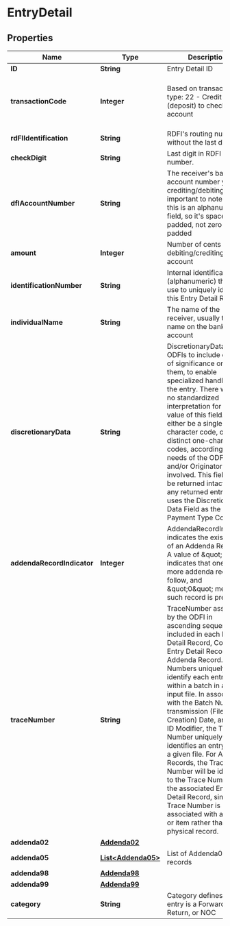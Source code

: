 # EntryDetail

## Properties
Name | Type | Description | Notes
------------ | ------------- | ------------- | -------------
**ID** | **String** | Entry Detail ID |  [optional]
**transactionCode** | **Integer** | Based on transaction type: 22 - Credit (deposit) to checking account | 23 - Prenote for credit to checking account | 27 - Debit (withdrawal) to checking account | 28 - Prenote for debit to checking account | 32 - Credit to savings account | 33 - Prenote for credit to savings account | 37 - Debit to savings account | 38 - Prenote for debit to savings account  | 
**rdFIIdentification** | **String** | RDFI&#x27;s routing number without the last digit. | 
**checkDigit** | **String** | Last digit in RDFI routing number. | 
**dfIAccountNumber** | **String** | The receiver&#x27;s bank account number you are crediting/debiting. It important to note that this is an alphanumeric field, so it&#x27;s space padded, not zero padded  | 
**amount** | **Integer** | Number of cents you are debiting/crediting this account | 
**identificationNumber** | **String** | Internal identification (alphanumeric) that you use to uniquely identify this Entry Detail Record |  [optional]
**individualName** | **String** | The name of the receiver, usually the name on the bank account | 
**discretionaryData** | **String** | DiscretionaryData allows ODFIs to include codes, of significance only to them, to enable specialized handling of the entry. There will be no standardized interpretation for the value of this field. It can either be a single two-character code, or two distinct one-character codes, according to the needs of the ODFI and/or Originator involved. This field must be returned intact for any returned entry. WEB uses the Discretionary Data Field as the Payment Type Code.  |  [optional]
**addendaRecordIndicator** | **Integer** | AddendaRecordIndicator indicates the existence of an Addenda Record. A value of \&quot;1\&quot; indicates that one or more addenda records follow, and \&quot;0\&quot; means no such record is present.  |  [optional]
**traceNumber** | **String** | TraceNumber assigned by the ODFI in ascending sequence, is included in each Entry Detail Record, Corporate Entry Detail Record, and Addenda Record. Trace Numbers uniquely identify each entry within a batch in an ACH input file. In association with the Batch Number, transmission (File Creation) Date, and File ID Modifier, the Trace Number uniquely identifies an entry within a given file. For Addenda Records, the Trace Number will be identical to the Trace Number in the associated Entry Detail Record, since the Trace Number is associated with an entry or item rather than a physical record.  |  [optional]
**addenda02** | [**Addenda02**](Addenda02.md) |  |  [optional]
**addenda05** | [**List&lt;Addenda05&gt;**](Addenda05.md) | List of Addenda05 records |  [optional]
**addenda98** | [**Addenda98**](Addenda98.md) |  |  [optional]
**addenda99** | [**Addenda99**](Addenda99.md) |  |  [optional]
**category** | **String** | Category defines if the entry is a Forward, Return, or NOC |  [optional]
